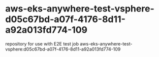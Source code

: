 # aws-eks-anywhere-test-vsphere-d05c67bd-a07f-4176-8d11-a92a013fd774-109
repository for use with E2E test job aws-eks-anywhere-test-vsphere:d05c67bd-a07f-4176-8d11-a92a013fd774-109
